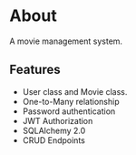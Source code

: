 # About

A movie management system.

## Features

- User class and Movie class.
- One-to-Many relationship
- Password authentication
- JWT Authorization
- SQLAlchemy 2.0
- CRUD Endpoints

